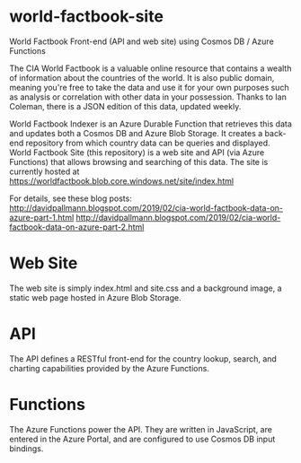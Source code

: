 # world-factbook-site
World Factbook Front-end (API and web site) using Cosmos DB / Azure Functions

The CIA World Factbook is a valuable online resource that contains a wealth of information about the countries of the world. It is also public domain, meaning you're free to take the data and use it for your own purposes such as analysis or correlation with other data in your possession. Thanks to Ian Coleman, there is a JSON edition of this data, updated weekly.

World Factbook Indexer is an Azure Durable Function that retrieves this data and updates both a Cosmos DB and Azure Blob Storage. It creates a back-end repository from which country data can be queries and displayed.
World Factbook Site (this repository) is a web site and API (via Azure Functions) that allows browsing and searching of this data.
The site is currently hosted at https://worldfactbook.blob.core.windows.net/site/index.html

For details, see these blog posts:
http://davidpallmann.blogspot.com/2019/02/cia-world-factbook-data-on-azure-part-1.html
http://davidpallmann.blogspot.com/2019/02/cia-world-factbook-data-on-azure-part-2.html

# Web Site
The web site is simply index.html and site.css and a background image, a static web page hosted in Azure Blob Storage.

# API
The API defines a RESTful front-end for the country lookup, search, and charting capabilities provided by the Azure Functions.

# Functions
The Azure Functions power the API. They are written in JavaScript, are entered in the Azure Portal, and are configured to use Cosmos DB input bindings.

